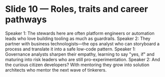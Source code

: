 # Slide 10 — Roles, traits and career pathways

Speaker 1: The stewards here are often platform engineers or automation leads who love building tooling as much as guardrails.
Speaker 2: They partner with business technologists—the ops analyst who can storyboard a process and translate it into a safe low-code pattern.
Speaker 1: Governance analysts sharpen their empathy, learning to say "yes, if" and maturing into risk leaders who are still pro-experimentation.
Speaker 2: And the curious citizen developers? With mentoring they grow into solution architects who mentor the next wave of tinkerers.
